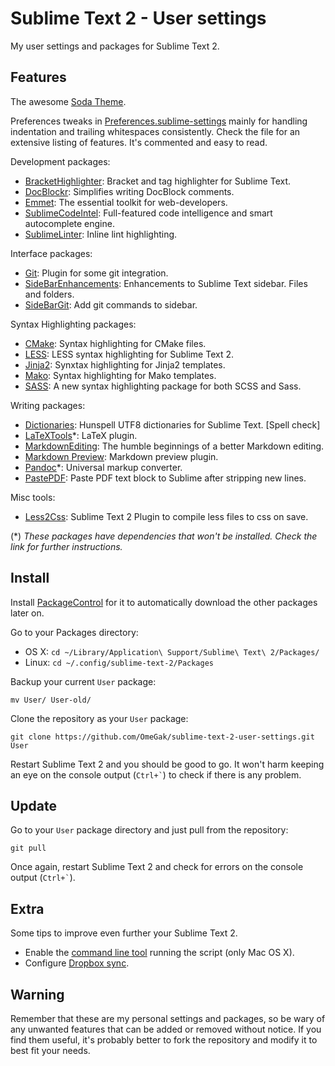 Sublime Text 2 - User settings
==============================
My user settings and packages for Sublime Text 2.

## Features
The awesome [Soda Theme](https://github.com/buymeasoda/soda-theme/).

Preferences tweaks in [Preferences.sublime-settings](Preferences.sublime-settings-sample) mainly for handling indentation and trailing whitespaces consistently. Check the file for an extensive listing of features. It's commented and easy to read.

Development packages:
* [BracketHighlighter](https://github.com/facelessuser/BracketHighlighter): Bracket and tag highlighter for Sublime Text.
* [DocBlockr](https://github.com/spadgos/sublime-jsdocs): Simplifies writing DocBlock comments.
* [Emmet](http://emmet.io/): The essential toolkit for web-developers.
* [SublimeCodeIntel](https://github.com/Kronuz/SublimeCodeIntel): Full-featured code intelligence and smart autocomplete engine.
* [SublimeLinter](https://github.com/SublimeLinter/SublimeLinter): Inline lint highlighting.

Interface packages:
* [Git](https://github.com/kemayo/sublime-text-2-git): Plugin for some git integration.
* [SideBarEnhancements](https://github.com/titoBouzout/SideBarEnhancements): Enhancements to Sublime Text sidebar. Files and folders.
* [SideBarGit](https://github.com/SublimeText/SideBarGit): Add git commands to sidebar.

Syntax Highlighting packages:
* [CMake](https://github.com/zyxar/Sublime-CMakeLists): Syntax highlighting for CMake files.
* [LESS](https://github.com/danro/LESS-sublime): LESS syntax highlighting for Sublime Text 2.
* [Jinja2](https://github.com/mitsuhiko/jinja2-tmbundle): Synxtax highlighting for Jinja2 templates.
* [Mako](https://github.com/marconi/mako-tmbundle): Syntax highlighting for Mako templates.
* [SASS](https://github.com/P233/Syntax-highlighting-for-Sass): A new syntax highlighting package for both SCSS and Sass.

Writing packages:
* [Dictionaries](https://github.com/titoBouzout/Dictionaries): Hunspell UTF8 dictionaries for Sublime Text. [Spell check]
* [LaTeXTools](https://github.com/SublimeText/LaTeXTools)*: LaTeX plugin.
* [MarkdownEditing](https://github.com/ttscoff/MarkdownEditing): The humble beginnings of a better Markdown editing.
* [Markdown Preview](https://github.com/revolunet/sublimetext-markdown-preview): Markdown preview plugin.
* [Pandoc](https://github.com/jgm/pandoc)*: Universal markup converter.
* [PastePDF](https://github.com/compleatang/sublimetext-pastepdf): Paste PDF text block to Sublime after stripping new lines.

Misc tools:
* [Less2Css](https://github.com/timdouglas/sublime-less2css): Sublime Text 2 Plugin to compile less files to css on save.

(*) _These packages have dependencies that won't be installed. Check the link for further instructions._

## Install
Install [PackageControl](http://wbond.net/sublime_packages/package_control) for it to automatically download the other packages later on.

Go to your Packages directory:
* OS X: `cd ~/Library/Application\ Support/Sublime\ Text\ 2/Packages/`
* Linux: `cd ~/.config/sublime-text-2/Packages`

Backup your current `User` package:

```
mv User/ User-old/
```

Clone the repository as your `User` package:

```
git clone https://github.com/OmeGak/sublime-text-2-user-settings.git User
```

Restart Sublime Text 2 and you should be good to go. It won't harm keeping an eye on the console output (`` Ctrl+` ``) to check if there is any problem.

## Update
Go to your `User` package directory and just pull from the repository:

```
git pull
```

Once again, restart Sublime Text 2 and check for errors on the console output (`` Ctrl+` ``).

## Extra
Some tips to improve even further your Sublime Text 2.
* Enable the [command line tool](command-support-osx.sh) running the script (only Mac OS X).
* Configure [Dropbox sync](http://opensourcehacker.com/2012/05/24/sync-and-back-up-sublime-text-settings-and-plug-ins-using-dropbox-on-linux-and-osx/).

## Warning
Remember that these are my personal settings and packages, so be wary of any unwanted features that can be added or removed without notice. If you find them useful, it's probably better to fork the repository and modify it to best fit your needs.
